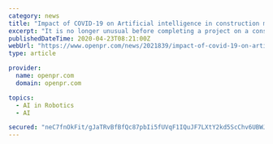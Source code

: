 ```yaml
---
category: news
title: "Impact of COVID-19 on Artificial intelligence in construction market and know How market size to generate a revenue of $2,642.4 million by 2026"
excerpt: "It is no longer unusual before completing a project on a construction site to fly a drone to visualize a project or to select the best setting on the basis of artificial intelligence AIs forecasts Construction is one of the"
publishedDateTime: 2020-04-23T08:21:00Z
webUrl: "https://www.openpr.com/news/2021839/impact-of-covid-19-on-artificial-intelligence-in-construction"
type: article

provider:
  name: openpr.com
  domain: openpr.com

topics:
  - AI in Robotics
  - AI

secured: "neC7fnOkFit/gJaTRvBfBfQc87pbIi5fUVqF1IQuJF7LXtY2kd5ScChv6UBWJLmN5SRpzhdpOlDq/8J3xr2+8wwjF0VmZKz4/l7UYTKxQuCW+IsNYXxDtqn+00trP9JOwa7hRvM9ksXv5Nho2XKTEFBpNj0AjEU6VpRox5XjKl+3g6ZzU7mTaNXmCWd2RahP6Hz5gwUJiaLxEpgWM84le4Y1tSofJmTj//peTUFjfkMiCJAWvLGRIQqRvYMmAg+BJPM7GhJJX4swCA0tB4HAyqiE0dM5gv5e/iIsPW9X8bTevzXopNhN5PJVxkJ+Lf41+hNA7RUR+LTK5ALxwfcf61gJCE/yLqIpJmQWjPwMQfnsWTaNRAWAmCsL0ypx+JM/V/uPnLfvzikzqqqYcoBSoAufb443Hh9FM5LXRw4BiyCuboFr9w2T0mDX2YQcfp/DcMhE3ITA6RcwZwuk1oT+FvgsS/ET9U02OVfC/V7CSvQ=;nbcIftEkgbzpHtPfH30BtA=="
---
```


